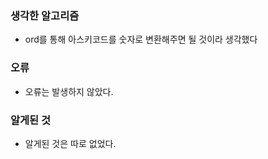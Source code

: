 ### 생각한 알고리즘 
- ord를 통해 아스키코드를 숫자로 변환해주면 될 것이라 생각했다

### 오류
- 오류는 발생하지 않았다.

### 알게된 것
- 알게된 것은 따로 없었다.
